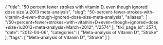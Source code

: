 {
    "title": "50 percent fewer strokes with vitamin D, even though ignored dose size \u2013 meta-analysis",
    "slug": "50-percent-fewer-strokes-with-vitamin-d-even-though-ignored-dose-size-meta-analysis",
    "aliases": [
        "/50+percent+fewer+strokes+with+vitamin+D+even+though+ignored+dose+size+\u2013+meta-analysis+March+2012",
        "/2574"
    ],
    "tiki_page_id": 2574,
    "date": "2012-04-06",
    "categories": [
        "Meta-analysis of Vitamin D",
        "Stroke"
    ],
    "tags": [
        "Meta-analysis of Vitamin D",
        "Stroke"
    ]
}